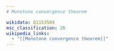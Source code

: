 ```yaml
---
# Monotone convergence theorem

wikidata: Q1153584
msc_classification: 26
wikipedia_links:
  - "[[Monotone convergence theorem]]"
---
```

